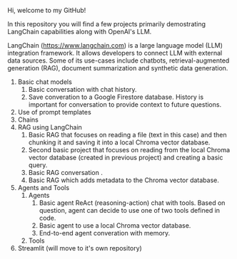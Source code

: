 Hi, welcome to my GitHub!

In this repository you will find a few projects primarily demostrating LangChain capabilities along with OpenAI's LLM.

LangChain (https://www.langchain.com) is a large language model (LLM) integration framework. It allows developers to connect LLM with external data sources. Some of its use-cases include chatbots, retrieval-augmented generation (RAG), document summarization and synthetic data generation.

1. Basic chat models
   1. Basic conversation with chat history.
   2. Save converation to a Google Firestore database. History is important for conversation to provide context to future questions.
3. Use of prompt templates
4. Chains
5. RAG using LangChain
   1. Basic RAG that focuses on reading a file (text in this case) and then chunking it and saving it into a local Chroma vector database.
   2. Second basic project that focuses on reading from the local Chroma vector database (created in previous project) and creating a basic query.
   3. Basic RAG conversation .
   4. Basic RAG which adds metadata to the Chroma vector database.
7. Agents and Tools
   1. Agents
         1. Basic agent ReAct (reasoning-action) chat with tools. Based on question, agent can decide to use one of two tools defined in code.
         2. Basic agent to use a local Chroma vector database.
         3. End-to-end agent converation with memory.
   3. Tools
9. Streamlit (will move to it's own repository)
   

